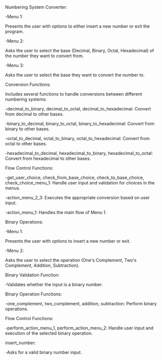 Numbering System Converter:

-Menu 1:

   Presents the user with options to either insert a new number or exit the program.
   
-Menu 2: 

   Asks the user to select the base (Decimal, Binary, Octal, Hexadecimal) of the number they want to convert from.
   
-Menu 3: 

   Asks the user to select the base they want to convert the number to.


 
Conversion Functions: 

 Includes several functions to handle conversions between different numbering systems:
 
   -decimal_to_binary, decimal_to_octal, decimal_to_hexadecimal: Convert from decimal to other bases.
  
   -binary_to_decimal, binary_to_octal, binary_to_hexadecimal: Convert from binary to other bases.
  
   -octal_to_decimal, octal_to_binary, octal_to_hexadecimal: Convert from octal to other bases.
  
   -hexadecimal_to_decimal, hexadecimal_to_binary, hexadecimal_to_octal: Convert from hexadecimal to other bases.

  
Flow Control Functions:

   -get_user_choice, check_from_base_choice, check_to_base_choice, check_choice_menu_1: Handle user input and validation for choices in the menus.
 
   -action_menu_2_3: Executes the appropriate conversion based on user input.
 
   -action_menu_1: Handles the main flow of Menu 1.


 
Binary Operations:

 -Menu 1:
 
   Presents the user with options to insert a new number or exit.


 -Menu 2:
 
  Asks the user to select the operation (One's Complement, Two's Complement, Addition, Subtraction).


Binary Validation Function:

   -Validates whether the input is a binary number.



Binary Operation Functions:

   -one_complement, two_complement, addition, subtraction: Perform binary operations.

 
Flow Control Functions:

   -perform_action_menu_1, perform_action_menu_2: Handle user input and execution of the selected binary operation.

 
insert_number: 

 -Asks for a valid binary number input.
